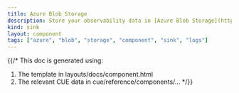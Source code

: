 ```yaml
---
title: Azure Blob Storage
description: Store your observability data in [Azure Blob Storage](https://azure.microsoft.com/en-us/services/storage/blobs/)
kind: sink
layout: component
tags: ["azure", "blob", "storage", "component", "sink", "logs"]
---
```


{{/*
This doc is generated using:

1. The template in layouts/docs/component.html
2. The relevant CUE data in cue/reference/components/...
*/}}
